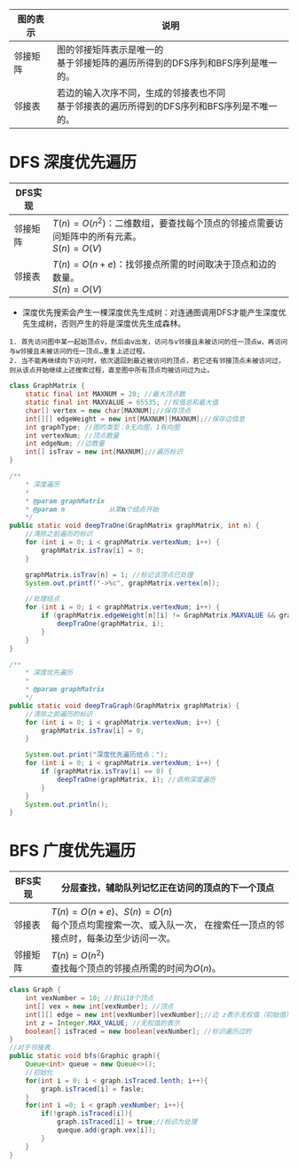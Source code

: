 | 图的表示 | 说明                                                         |
| -------- | ------------------------------------------------------------ |
| 邻接矩阵 | 图的邻接矩阵表示是唯一的<br />基于邻接矩阵的遍历所得到的DFS序列和BFS序列是唯一的。 |
| 邻接表   | 若边的输入次序不同，生成的邻接表也不同<br />基于邻接表的遍历所得到的DFS序列和BFS序列是不唯一的。 |

# DFS 深度优先遍历

| DFS实现  |                                                              |
| -------- | ------------------------------------------------------------ |
| 邻接矩阵 | $T(n) = O(n^2)$：二维数组，要查找每个顶点的邻接点需要访问矩阵中的所有元素。<br />$S(n) = O(V)$ |
| 邻接表   | $T(n) = O(n+e)$：找邻接点所需的时间取决于顶点和边的数量。<br />$S(n) = O(V)$ |

- 深度优先搜索会产生一棵深度优先生成树：对连通图调用DFS才能产生深度优先生成树，否则产生的将是深度优先生成森林。

```
1. 首先访问图中某一起始顶点v，然后由v出发，访问与v邻接且未被访问的任一顶点w，再访问与w邻接且未被访问的任一顶点…重复上述过程。
2. 当不能再继续向下访问时，依次退回到最近被访问的顶点，若它还有邻接顶点未被访问过，则从该点开始继续上述搜索过程，直至图中所有顶点均被访问过为止。
```

```java
class GraphMatrix {
    static final int MAXNUM = 20; //最大顶点数
    static final int MAXVALUE = 65535; //权值总和最大值
    char[] vertex = new char[MAXNUM];//保存顶点
    int[][] edgeWeight = new int[MAXNUM][MAXNUM];//保存边信息
    int graphType; //图的类型：0无向图，1有向图
    int vertexNum; //顶点数量
    int edgeNum; //边数量
    int[] isTrav = new int[MAXNUM];//遍历标识
}

/**
    * 深度遍历
    *
    * @param graphMatrix
    * @param n           从第n个结点开始
    */
public static void deepTraOne(GraphMatrix graphMatrix, int n) {
    //清除之前遍历的标识
    for (int i = 0; i < graphMatrix.vertexNum; i++) {
        graphMatrix.isTrav[i] = 0;
    }

    graphMatrix.isTrav[n] = 1; //标记该顶点已处理
    System.out.printf("->%c", graphMatrix.vertex[n]);

    //处理结点
    for (int i = 0; i < graphMatrix.vertexNum; i++) {
        if (graphMatrix.edgeWeight[n][i] != GraphMatrix.MAXVALUE && graphMatrix.isTrav[n] == 0) {
            deepTraOne(graphMatrix, i);
        }
    }
}

/**
    * 深度优先遍历
    *
    * @param graphMatrix
    */
public static void deepTraGraph(GraphMatrix graphMatrix) {
    //清除之前遍历的标识
    for (int i = 0; i < graphMatrix.vertexNum; i++) {
        graphMatrix.isTrav[i] = 0;
    }

    System.out.print("深度优先遍历结点：");
    for (int i = 0; i < graphMatrix.vertexNum; i++) {
        if (graphMatrix.isTrav[i] == 0) {
            deepTraOne(graphMatrix, i); //调用深度遍历
        }
    }
    System.out.println();
}
```

# BFS 广度优先遍历

| BFS实现  | 分层查找，辅助队列记忆正在访问的顶点的下一个顶点             |
| -------- | ------------------------------------------------------------ |
| 邻接表   | $T(n) = O(n+e)$、$S(n) = O(n)$<br />每个顶点均需搜索一次、或入队一次， 在搜索任一顶点的邻接点时，每条边至少访问一次。 |
| 邻接矩阵 | $T(n) = O(n^2)$<br />查找每个顶点的邻接点所需的时间为$O(n)$。 |

```java
class Graph {
    int vexNumber = 10; //默认10个顶点
    int[] vex = new int[vexNumber]; //顶点
    int[][] edge = new int[vexNumber][vexNumber];//边 z表示无权值（初始值）
    int z = Integer.MAX_VALUE; //无权值的表示
    boolean[] isTraced = new boolean[vexNumber]; //标识遍历过的
}
//对于邻接表
public static void bfs(Graphic graph){
    Queue<int> queue = new Queue<>();
    //初始化
    for(int i = 0; i < graph.isTraced.lenth; i++){  
        graph.isTraced[i] = fasle;
    }
    for(int i =0; i < graph.vexNumber; i++){
        if(!graph.isTraced[i]){
            graph.isTraced[i] = true;//标识为处理
            queque.add(graph.vex[i]);
        }
    }
}
```
